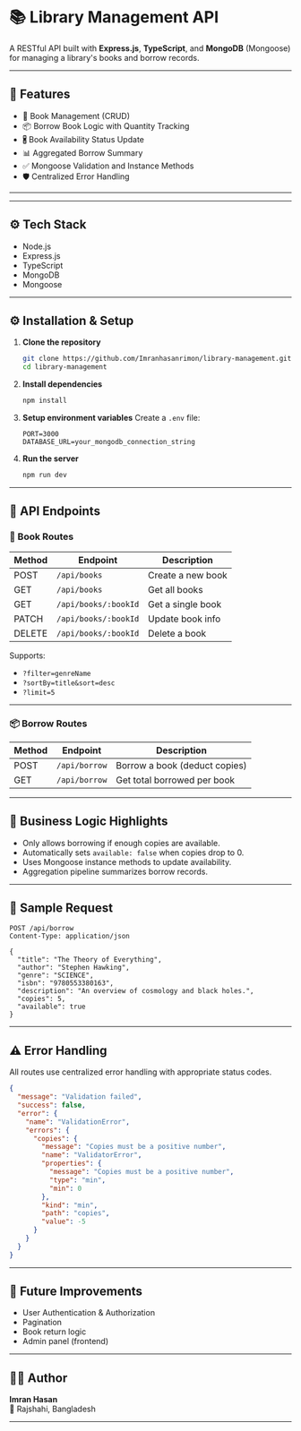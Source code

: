 # 📚 Library Management API

A RESTful API built with **Express.js**, **TypeScript**, and **MongoDB** (Mongoose) for managing a library's books and borrow records.

---

## 🚀 Features

- 📘 Book Management (CRUD)
- 📦 Borrow Book Logic with Quantity Tracking
- 🖁️ Book Availability Status Update
- 📊 Aggregated Borrow Summary
- ✅ Mongoose Validation and Instance Methods
- 🛡️ Centralized Error Handling

---


---

## ⚙️ Tech Stack

- Node.js
- Express.js
- TypeScript
- MongoDB
- Mongoose

---

## ⚙️ Installation & Setup

1. **Clone the repository**

   ```bash
   git clone https://github.com/Imranhasanrimon/library-management.git
   cd library-management
   ```

2. **Install dependencies**

   ```bash
   npm install
   ```

3. **Setup environment variables** Create a `.env` file:

   ```env
   PORT=3000
   DATABASE_URL=your_mongodb_connection_string
   ```

4. **Run the server**

   ```bash
   npm run dev
   ```

---

## 📌 API Endpoints

### 📘 Book Routes

| Method | Endpoint             | Description       |
| ------ | -------------------- | ----------------- |
| POST   | `/api/books`         | Create a new book |
| GET    | `/api/books`         | Get all books     |
| GET    | `/api/books/:bookId` | Get a single book |
| PATCH  | `/api/books/:bookId` | Update book info  |
| DELETE | `/api/books/:bookId` | Delete a book     |

Supports:

- `?filter=genreName`
- `?sortBy=title&sort=desc`
- `?limit=5`

---

### 📦 Borrow Routes

| Method | Endpoint              | Description                   |
| ------ | --------------------- | ----------------------------- |
| POST   | `/api/borrow`         | Borrow a book (deduct copies) |
| GET    | `/api/borrow`         | Get total borrowed per book   |

---

## 🧠 Business Logic Highlights

- Only allows borrowing if enough copies are available.
- Automatically sets `available: false` when copies drop to 0.
- Uses Mongoose instance methods to update availability.
- Aggregation pipeline summarizes borrow records.

---

## 🧺 Sample Request

```http
POST /api/borrow
Content-Type: application/json

{
  "title": "The Theory of Everything",
  "author": "Stephen Hawking",
  "genre": "SCIENCE",
  "isbn": "9780553380163",
  "description": "An overview of cosmology and black holes.",
  "copies": 5,
  "available": true
}
```

---

## ⚠️ Error Handling

All routes use centralized error handling with appropriate status codes.

```json
{
  "message": "Validation failed",
  "success": false,
  "error": {
    "name": "ValidationError",
    "errors": {
      "copies": {
        "message": "Copies must be a positive number",
        "name": "ValidatorError",
        "properties": {
          "message": "Copies must be a positive number",
          "type": "min",
          "min": 0
        },
        "kind": "min",
        "path": "copies",
        "value": -5
      }
    }
  }
}
```

---

## 🧩 Future Improvements

- User Authentication & Authorization
- Pagination
- Book return logic
- Admin panel (frontend)

---

## 🧑‍💻 Author

**Imran Hasan**\
📍 Rajshahi, Bangladesh 


---

